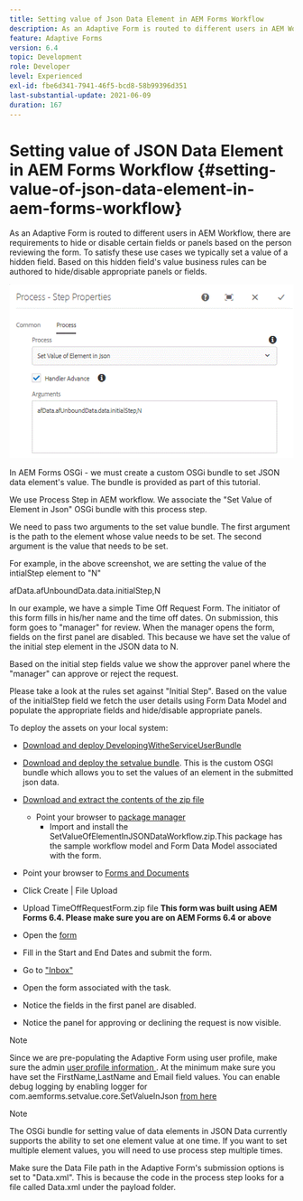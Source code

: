 ```yaml
---
title: Setting value of Json Data Element in AEM Forms Workflow
description: As an Adaptive Form is routed to different users in AEM Workflow, there are requirements to hide or disable certain fields or panels based on the person reviewing the form. To satisfy these use cases we typically set a value of a hidden field. Based on this hidden field's value business rules can be authored to hide/disable appropriate panels or fields.
feature: Adaptive Forms
version: 6.4
topic: Development
role: Developer
level: Experienced
exl-id: fbe6d341-7941-46f5-bcd8-58b99396d351
last-substantial-update: 2021-06-09
duration: 167
---
```

# Setting value of JSON Data Element in AEM Forms Workflow {#setting-value-of-json-data-element-in-aem-forms-workflow}

As an Adaptive Form is routed to different users in AEM Workflow, there are requirements to hide or disable certain fields or panels based on the person reviewing the form. To satisfy these use cases we typically set a value of a hidden field. Based on this hidden field's value business rules can be authored to hide/disable appropriate panels or fields.

 ![Setting value of an element in json data](assets/capture-3.gif)
 
In AEM Forms OSGi - we must create a custom OSGi bundle to set JSON data element's value. The bundle is provided as part of this tutorial.

We use Process Step in AEM workflow. We associate the "Set Value of Element in Json" OSGi bundle with this process step.

We need to pass two arguments to the set value bundle. The first argument is the path to the element whose value needs to be set. The second argument is the value that needs to be set.

For example, in the above screenshot, we are setting the value of the intialStep element to "N"

afData.afUnboundData.data.initialStep,N

In our example, we have a simple Time Off Request Form. The initiator of this form fills in his/her name and the time off dates. On submission, this form goes to "manager" for review. When the manager opens the form, fields on the first panel are disabled. This because we have set the value of the initial step element in the JSON data to N.

Based on the initial step fields value we show the approver panel where the "manager" can approve or reject the request.

Please take a look at the rules set against "Initial Step". Based on the value of the initialStep field we fetch the user details using Form Data Model and populate the appropriate fields and hide/disable appropriate panels.

To deploy the assets on your local system:

* [Download and deploy DevelopingWitheServiceUserBundle](/help/forms/assets/common-osgi-bundles/DevelopingWithServiceUser.jar)

* [Download and deploy the setvalue bundle](/help/forms/assets/common-osgi-bundles/SetValueApp.core-1.0-SNAPSHOT.jar). This is the custom OSGI bundle which allows you to set the values of an element in the submitted json data.

* [Download and extract the contents of the zip file](assets/set-value-jsondata.zip)
  * Point your browser to [package manager](http://localhost:4502/crx/packmgr/index.jsp)
    * Import and install the SetValueOfElementInJSONDataWorkflow.zip.This package has the sample workflow model and Form Data Model associated with the form.

* Point your browser to [Forms and Documents](http://localhost:4502/aem/forms.html/content/dam/formsanddocuments)
* Click Create | File Upload
* Upload TimeOffRequestForm.zip file
 **This form was built using AEM Forms 6.4. Please make sure you are on AEM Forms 6.4 or above**
* Open the [form](http://localhost:4502/content/dam/formsanddocuments/timeoffrequest/jcr:content?wcmmode=disabled)
* Fill in the Start and End Dates and submit the form.
* Go to ["Inbox"](http://localhost:4502/aem/inbox)
* Open the form associated with the task.
* Notice the fields in the first panel are disabled.
* Notice the panel for approving or declining the request is now visible.

>[!NOTE]
>
>Since we are pre-populating the Adaptive Form using user profile, make sure the admin [user profile information ](http://localhost:4502/security/users.html). At the minimum make sure you have set the FirstName,LastName and Email field values.
>You can enable debug logging by enabling logger for com.aemforms.setvalue.core.SetValueInJson [from here](http://localhost:4502/system/console/slinglog)

>[!NOTE]
>
>The OSGi bundle for setting value of data elements in JSON Data currently supports the ability to set one element value at one time. If you want to set multiple element values, you will need to use process step multiple times.
>
>Make sure the Data File path in the Adaptive Form's submission options is set to "Data.xml". This is because the code in the process step looks for a file called Data.xml under the payload folder.
